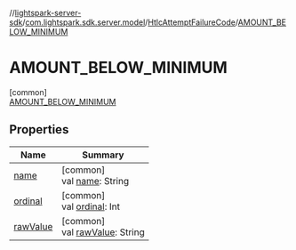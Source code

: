 //[lightspark-server-sdk](../../../../index.md)/[com.lightspark.sdk.server.model](../../index.md)/[HtlcAttemptFailureCode](../index.md)/[AMOUNT_BELOW_MINIMUM](index.md)

# AMOUNT_BELOW_MINIMUM

[common]\
[AMOUNT_BELOW_MINIMUM](index.md)

## Properties

| Name | Summary |
|---|---|
| [name](../../-withdrawal-request-status/-f-u-t-u-r-e_-v-a-l-u-e/index.md#-372974862%2FProperties%2F-1086033721) | [common]<br>val [name](../../-withdrawal-request-status/-f-u-t-u-r-e_-v-a-l-u-e/index.md#-372974862%2FProperties%2F-1086033721): String |
| [ordinal](../../-withdrawal-request-status/-f-u-t-u-r-e_-v-a-l-u-e/index.md#-739389684%2FProperties%2F-1086033721) | [common]<br>val [ordinal](../../-withdrawal-request-status/-f-u-t-u-r-e_-v-a-l-u-e/index.md#-739389684%2FProperties%2F-1086033721): Int |
| [rawValue](../raw-value.md) | [common]<br>val [rawValue](../raw-value.md): String |

